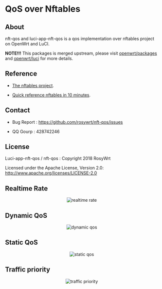 # QoS over Nftables

## About
nft-qos and luci-app-nft-qos is a qos implementation over nftables project on OpenWrt and LuCI.

**NOTE!!!** This packages is merged upstream, please visit [openwrt/packages](https://github.com/openwrt/packages) and [openwrt/luci](https://github.com/openwrt/luci) for more details.

## Reference
* [The nftables project](https://netfilter.org/projects/nftables/index.html).

* [Quick reference nftables in 10 minutes](https://wiki.nftables.org/wiki-nftables/index.php/Quick_reference-nftables_in_10_minutes).

## Contact
* Bug Report : https://github.com/rosywrt/nft-qos/issues

* QQ Gourp : 428742246

## License

Luci-app-nft-qos / nft-qos : Copyright 2018 RosyWrt

Licensed under the Apache License, Version 2.0: http://www.apache.org/licenses/LICENSE-2.0

## Realtime Rate
<div align=center><img src="https://raw.githubusercontent.com/rosywrt/nft-qos/master/previews/realtime-rate.gif" alt="realtime rate"/></div>

## Dynamic QoS
<div align=center><img src="https://raw.githubusercontent.com/rosywrt/nft-qos/master/previews/dynamic-qos.png" alt="dynamic qos"/></div>

## Static QoS
<div align=center><img src="https://raw.githubusercontent.com/rosywrt/nft-qos/master/previews/static-qos.png" alt="static qos"/></div>

## Traffic priority
<div align=center><img src="https://raw.githubusercontent.com/rosywrt/nft-qos/master/previews/traffic-priority.png" alt="traffic priority"/></div>
